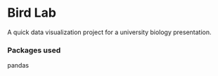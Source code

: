 # Bird Lab
A quick data visualization project for a university biology presentation.

### Packages used
pandas
